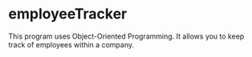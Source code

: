 # employeeTracker
This program uses Object-Oriented Programming. It allows you to keep track of employees within a company.
